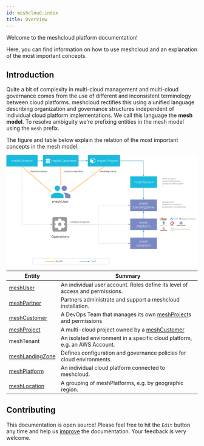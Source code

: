```yaml
---
id: meshcloud.index
title: Overview
---
```

Welcome to the meshcloud platform documentation!

Here, you can find information on how to use meshcloud and an explanation of the most important concepts.

## Introduction

Quite a bit of complexity in multi-cloud management and multi-cloud governance comes from the use of different and inconsistent terminology between cloud platforms. meshcloud rectifies this using a unified language describing organization and governance structures independent of individual cloud platform implementations. We call this language the **mesh model**. To resolve ambiguity we're prefixing entities in the mesh model using the `mesh` prefix.

The figure and table below explain the relation of the most important concepts in the mesh model.

![meshModel](assets/meshmodel-simplified.svg)

| Entity                                         | Summary                                                                                   |
| ---------------------------------------------- | ----------------------------------------------------------------------------------------- |
| [meshUser](./meshcloud.profile.md)             | An individual user account. Roles define its level of access and permissions.             |
| [meshPartner](administration.index.md)         | Partners administrate and support a meshcloud installation.                               |
| [meshCustomer](./meshcloud.customer.md)        | A DevOps Team that manages its own [meshProject](./meshcloud.project.md)s and permissions |
| [meshProject](./meshcloud.project.md)          | A multi-cloud project owned by a [meshCustomer](./meshcloud.customer.md)                  |
| meshTenant                                     | An isolated environment in a specific cloud platform, e.g. an AWS Account.                |
| [meshLandingZone](meshcloud.landing-zones.md)  | Defines configuration and governance policies for cloud environments.                     |
| [meshPlatform](meshcloud.platform-location.md) | An individual cloud platform connected to meshcloud.                                      |
| [meshLocation](meshcloud.platform-location.md) | A grouping of meshPlatforms, e.g. by geographic region.                                   |

## Contributing

This documentation is open source! Please feel free to hit the `Edit` button any time and help us [improve](https://github.com/meshcloud/meshcloud-docs/blob/master/CONTRIBUTING.md) the documentation. Your feedback is very welcome.
